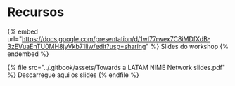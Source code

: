 # Recursos

{% embed url="https://docs.google.com/presentation/d/1wI77rwex7C8iMDfXdB-3zEVuaEnTU0MH8jyVkb71liw/edit?usp=sharing" %}
Slides do workshop
{% endembed %}

{% file src="../.gitbook/assets/Towards a LATAM NIME Network slides.pdf" %}
Descarregue aqui os slides
{% endfile %}
